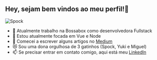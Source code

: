 ## Hey, sejam bem vindos ao meu perfil!👋

![Spock](https://thumbs.gfycat.com/ConstantAngelicLamprey-small.gif)

- 🔭 Atualmente trabalho na Bossabox como desenvolvedora Fullstack
- 🌱 Estou atualmente focada em Vue e Node
- 👯 Comecei a escrever alguns artigos no [Medium](https://medium.com/@Wyynde_78094)
- :heart_eyes_cat: Sou uma dona orgulhosa de 3 gatinhos (Spock, Yuki e Miguel)
- 📫 Se precisar entrar em contato comigo, aqui está meu [LinkedIn](https://www.linkedin.com/in/caroline-pinheiro/)
